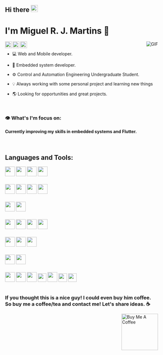 ## Hi there <img src="https://raw.githubusercontent.com/iampavangandhi/iampavangandhi/master/gifs/Hi.gif" width="23px">  

#  I'm Miguel R. J. Martins  🤖 

<a  href="https://www.instructables.com/member/MiguelR202/" target="_blank">
<img  align="left"  alt="Ajay's Instructables"  width="22px"  src="https://image.flaticon.com/icons/png/512/862/862511.png" />
</a>

<a  href="https://miguelribeiro.glitch.me" target="_blank">
<img  align="left"  alt="Ajay's Portifolio"  width="22px"  src="https://image.flaticon.com/icons/png/512/4507/4507734.png" />
</a>

<a  href="linkedin.com/in/miguel-r-j-martins-469a06180" target="_blank">
<img  align="left"  alt="Ajay's LinkedIN" width="22px" src="https://raw.githubusercontent.com/peterthehan/peterthehan/master/assets/linkedin.svg" />
</a>


<img  align="right"  alt="GIF"  src="https://media.giphy.com/media/836HiJc7pgzy8iNXCn/giphy.gif" />

<br /> 

- 💻 Web and Mobile developer.

- 🦾 Embedded system developer.
	
- ⚙️ Control and Automation Engineering Undergraduate Student.

- 💡 Always working with some personal project and learning new things

- 🌎 Looking for opportunities and great projects.
<br /> 

### 👁️ What's I'm focus on:
#### Currently improving my skills in embedded systems and Flutter.
<br /> 

## Languages and Tools:
<a  href="#" style="pointer-events: none;  cursor: default;"><img height="32" src="https://img.icons8.com/color/48/000000/c-programming.png"></a>
<a  href="#" style="pointer-events: none;  cursor: default;"><img height="32" src="https://img.icons8.com/color/48/000000/c-plus-plus-logo.png"></a>
<a  href="#" style="pointer-events: none;  cursor: default;"><img height="32" src="https://img.icons8.com/color/48/000000/python--v1.png"></a>
<a  href="#" style="pointer-events: none;  cursor: default;"><img height="32" src="https://img.icons8.com/color/48/000000/dart.png"></a> 
### 
<a  href="#" style="pointer-events: none;  cursor: default;"><img height="32" src="https://img.icons8.com/color/48/000000/html-5--v1.png"></a>
<a  href="#" style="pointer-events: none;  cursor: default;"><img height="32" src="https://img.icons8.com/color/48/000000/css3.png"></a>
<a  href="#" style="pointer-events: none;  cursor: default;"><img height="32" src="https://img.icons8.com/color/48/000000/javascript--v1.png"></a> 
<a  href="#" style="pointer-events: none;  cursor: default;"><img height="32" src="https://img.icons8.com/officel/80/000000/php-logo.png"></a>
### 
<a  href="#" style="pointer-events: none;  cursor: default;"><img height="32" src="https://img.icons8.com/color/48/000000/flutter.png"></a>
<a  href="#" style="pointer-events: none;  cursor: default;"><img height="32" src="https://img.icons8.com/color/48/000000/react-native.png"></a> 
###
<a  href="#" style="pointer-events: none;  cursor: default;"><img height="32" src="https://img.icons8.com/fluent/48/000000/laravel.png"></a>
<a  href="#" style="pointer-events: none;  cursor: default;"><img height="32" src="https://img.icons8.com/color/48/000000/mongodb.png"></a>
<a  href="#" style="pointer-events: none;  cursor: default;"><img height="32" src="https://img.icons8.com/color/48/000000/mysql-logo.png"></a>
<a  href="#" style="pointer-events: none;  cursor: default;"><img height="32" src="https://img.icons8.com/color/48/000000/postgreesql.png"></a> 
###
<a  href="#" style="pointer-events: none;  cursor: default;"><img height="32" src="https://img.icons8.com/color/48/000000/nodejs.png"></a>
<a  href="#" style="pointer-events: none;  cursor: default;"><img height="32" src="https://img.icons8.com/color/48/000000/graphql.png"></a>
<a  href="#" style="pointer-events: none;  cursor: default;"><img height="32" src="https://img.icons8.com/color/48/000000/firebase.png"></a> 
###
<a  href="#" style="pointer-events: none;  cursor: default;"><img height="32" src="https://img.icons8.com/color/48/000000/git.png"></a>
<a  href="#" style="pointer-events: none;  cursor: default;"><img height="32" src="https://img.icons8.com/office/80/000000/console.png"></a>
###
<a  href="#" style="pointer-events: none;  cursor: default;"><img height="32" src="https://img.icons8.com/color/48/000000/arduino.png"></a>
<a  href="#" style="pointer-events: none;  cursor: default;"><img height="32" src="https://img.icons8.com/color/96/000000/autodesk-fusion-360.png"></a>
<a  href="#" style="pointer-events: none;  cursor: default;"><img height="32" src="https://img.icons8.com/color/48/000000/google-sketchup.png"></a>
<a  href="#" style="pointer-events: none;  cursor: default;"><img height="28" src="https://upload.wikimedia.org/wikipedia/en/5/5a/Proteus_Design_Suite_Atom_Logo.png"></a>
<a  href="#" style="pointer-events: none;  cursor: default;"><img height="32" src="https://cdn.sparkfun.com/assets/learn_tutorials/6/1/4/lt_logo.png"></a>
<a  href="#" style="pointer-events: none;  cursor: default;"><img height="28" src="https://lib.usf.edu/dmc/wp-content/uploads/sites/3/2019/01/autodesk-eagle-logo.png"></a>
<a  href="#" style="pointer-events: none;  cursor: default;"><img height="28" src="https://blog.digilentinc.com/wp-content/uploads/2015/01/184_multisim_app_icon_ill.png"></a>
#

### If you thought this is a nice guy! I could even buy him coffee. So buy me a coffee/tea and contact me! Let's share ideas. ☕ 

<a href="https://www.buymeacoffee.com/martinsmiguel" target="_blank"><img align="right" src="https://cdn.buymeacoffee.com/buttons/v2/default-red.png" alt="Buy Me A Coffee" width="120" ></a>
<br /> 
